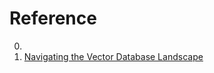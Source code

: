 # Reference

0. []()
0. [Navigating the Vector Database Landscape](https://hackernoon.com/navigating-the-vector-database-landscape)

